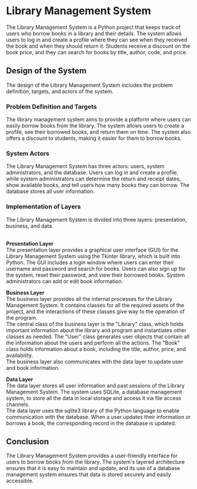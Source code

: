 # Library Management System
The Library Management System is a Python project that keeps track of users who borrow books in a library and their details. The system allows users to log in and create a profile where they can see when they received the book and when they should return it. Students receive a discount on the book price, and they can search for books by title, author, code, and price.</br>

<h2>Design of the System</h2>
The design of the Library Management System includes the problem definition, targets, and actors of the system.</br>

<h3>Problem Definition and Targets </h3>
The library management system aims to provide a platform where users can easily borrow books from the library. The system allows users to create a profile, see their borrowed books, and return them on time. The system also offers a discount to students, making it easier for them to borrow books.</br>

<h3>System Actors </h3>
The Library Management System has three actors: users, system administrators, and the database. Users can log in and create a profile, while system administrators can determine the return and receipt dates, show available books, and tell users how many books they can borrow. The database stores all user information.</br>

<h3>Implementation of Layers</h3>
The Library Management System is divided into three layers: presentation, business, and data.</br></br>

<b>Presentation Layer</b></br>
The presentation layer provides a graphical user interface (GUI) for the Library Management System using the Tkinter library, which is built into Python. The GUI includes a login window where users can enter their username and password and search for books. Users can also sign up for the system, reset their password, and view their borrowed books. System administrators can add or edit book information.</br>

<b>Business Layer</b></br>
The business layer provides all the internal processes for the Library Management System. It contains classes for all the required assets of the project, and the interactions of these classes give way to the operation of the program.</br>
The central class of the business layer is the "Library" class, which holds important information about the library and program and instantiates other classes as needed. The "User" class generates user objects that contain all the information about the users and perform all the actions. The "Book" class holds information about a book, including the title, author, price, and availability.</br>
The business layer also communicates with the data layer to update user and book information.</br>

<b>Data Layer</b></br>
The data layer stores all user information and past sessions of the Library Management System. The system uses SQLite, a database management system, to store all the data in local storage and access it via file access channels.</br>
The data layer uses the sqlite3 library of the Python language to enable communication with the database. When a user updates their information or borrows a book, the corresponding record in the database is updated.</br>

<h2>Conclusion</h2>
The Library Management System provides a user-friendly interface for users to borrow books from the library. The system's layered architecture ensures that it is easy to maintain and update, and its use of a database management system ensures that data is stored securely and easily accessible.</br>

